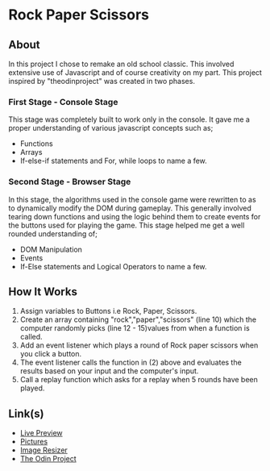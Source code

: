 # Rock Paper Scissors
## About
In this project I chose to remake an old school classic. This involved extensive use of Javascript and of course creativity on my part. This project inspired by "theodinproject" was created in two phases.
### First Stage - Console Stage
This stage was completely built to work only in the console. It gave me a proper understanding of various javascript concepts such as;
* Functions
* Arrays 
* If-else-if statements and For, while loops to name a few.
### Second Stage - Browser Stage
In this stage, the algorithms used in the console game were rewritten to as to dynamically modify the DOM during gameplay. This generally involved tearing down functions and using the logic behind them to create events for the buttons used for playing the game. This stage helped me get a well rounded understanding of;
* DOM Manipulation
* Events
* If-Else statements and Logical Operators to name a few.
## How It Works
1. Assign variables to Buttons i.e Rock, Paper, Scissors.
2. Create an array containing "rock","paper","scissors" (line 10) which the computer randomly picks (line 12 - 15)values from when a function is called.
3. Add an event listener which plays a round of Rock paper scissors when you click a button.
4. The event listener calls the function in (2) above and evaluates the results based on your input and the computer's input.
5. Call a replay function which asks for a replay when 5 rounds have been played.
## Link(s) 
* [Live Preview](https://somtojf.github.io/RPS/)
* [Pictures](https://www.subpng.com)
* [Image Resizer](https://onlinepngtools.com/resize-png)
* [The Odin Project](https://www.theodinproject.com)
